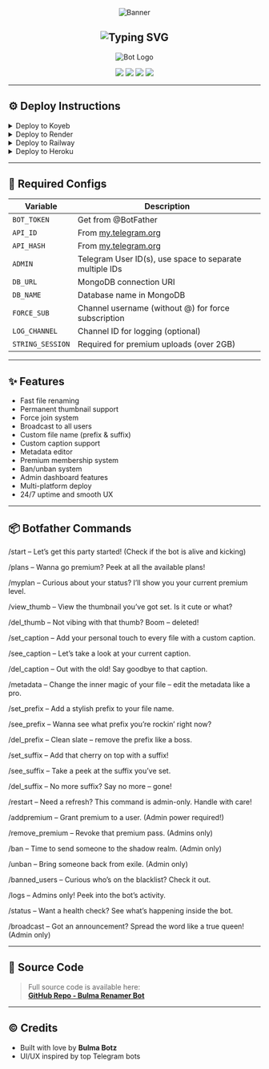 <p align="center">
  <img src="https://user-images.githubusercontent.com/73097560/115834477-dbab4500-a447-11eb-908a-139a6edaec5c.gif" alt="Banner">
</p>

<h2 align="center">
  <img src="https://readme-typing-svg.herokuapp.com/?lines=𝗪𝗘𝗟𝗖𝗢𝗠+𝗧𝗢+𝗕𝗨𝗟𝗠𝗔+𝗥𝗘𝗡𝗔𝗠𝗘+𝗕𝗢𝗧!;𝗖𝗥𝗘𝗔𝗧𝗘𝗗+𝗕𝗬+𝗕𝗨𝗟𝗠𝗔+𝗕𝗢𝗧𝗭!;𝗜+𝗔𝗠+𝗣𝗢𝗪𝗘𝗥𝗙𝗨𝗟+𝗧𝗚+𝗥𝗘𝗡𝗔𝗠𝗘+𝗕𝗢𝗧!" alt="Typing SVG">
</h2>

<p align="center">
  <img src="https://files.catbox.moe/j012lo.jpg" alt="Bot Logo">
</p>

<p align="center">
  <img src="https://img.shields.io/github/forks/MythicMosaic/4GB-Renamer-bot-With-metadata-?style=for-the-badge">
  <img src="https://img.shields.io/github/stars/MythicMosaic/4GB-Renamer-bot-With-metadata-?color=%23&style=for-the-badge">
  <img src="https://img.shields.io/github/license/MythicMosaic/4GB-Renamer-bot-With-metadata-?style=for-the-badge">
  <img src="https://img.shields.io/github/issues/MythicMosaic/4GB-Renamer-bot-With-metadata-?style=for-the-badge">
</p>

---

## ⚙️ Deploy Instructions

<details><summary>Deploy to Koyeb</summary>
  
[![Deploy to Koyeb](https://www.koyeb.com/static/images/deploy/button.svg)](https://app.koyeb.com/deploy?type=git&repository=github.com/MythicMosaic/4GB-Renamer-bot-With-metadata-&env[BOT_TOKEN]&env[API_ID]&env[API_HASH]&env[WEBHOOK]=True&env[ADMIN]&env[DB_URL]&env[DB_NAME]=BulmaDB&env[FORCE_SUB]&env[START_PIC]&env[LOG_CHANNEL]=YourLogChannel&run_command=python%20bot.py&branch=main&name=bulma-renamer)
</details>

<details><summary>Deploy to Render</summary>
  
[![Deploy to Render](https://render.com/images/deploy-to-render-button.svg)](https://render.com/deploy?repo=https://github.com/MythicMosaic/4GB-Renamer-bot-With-metadata-)
</details>

<details><summary>Deploy to Railway</summary>
  
[![Deploy to Railway](https://railway.app/button.svg)](https://railway.app)
</details>

<details><summary>Deploy to Heroku</summary>
  
[![Deploy to Heroku](https://img.shields.io/badge/Deploy%20To%20Heroku-black?style=for-the-badge&logo=heroku)](https://heroku.com/deploy?template=https://github.com/MythicMosaic/4GB-Renamer-bot-With-metadata-)
</details>

---

## 🔐 Required Configs

| Variable         | Description                                                   |
| ---------------- | ------------------------------------------------------------- |
| `BOT_TOKEN`       | Get from @BotFather                                           |
| `API_ID`          | From [my.telegram.org](https://my.telegram.org)              |
| `API_HASH`        | From [my.telegram.org](https://my.telegram.org)              |
| `ADMIN`           | Telegram User ID(s), use space to separate multiple IDs      |
| `DB_URL`          | MongoDB connection URI                                       |
| `DB_NAME`         | Database name in MongoDB                                     |
| `FORCE_SUB`       | Channel username (without @) for force subscription          |
| `LOG_CHANNEL`     | Channel ID for logging (optional)                            |
| `STRING_SESSION`  | Required for premium uploads (over 2GB)                      |

---

## ✨ Features

- Fast file renaming
- Permanent thumbnail support
- Force join system
- Broadcast to all users
- Custom file name (prefix & suffix)
- Custom caption support
- Metadata editor
- Premium membership system
- Ban/unban system
- Admin dashboard features
- Multi-platform deploy
- 24/7 uptime and smooth UX

---

## 📦 Botfather Commands

/start – Let’s get this party started! (Check if the bot is alive and kicking)

/plans – Wanna go premium? Peek at all the available plans!

/myplan – Curious about your status? I’ll show you your current premium level.

/view_thumb – View the thumbnail you’ve got set. Is it cute or what?

/del_thumb – Not vibing with that thumb? Boom – deleted!

/set_caption – Add your personal touch to every file with a custom caption.

/see_caption – Let’s take a look at your current caption.

/del_caption – Out with the old! Say goodbye to that caption.

/metadata – Change the inner magic of your file – edit the metadata like a pro.

/set_prefix – Add a stylish prefix to your file name.

/see_prefix – Wanna see what prefix you’re rockin’ right now?

/del_prefix – Clean slate – remove the prefix like a boss.

/set_suffix – Add that cherry on top with a suffix!

/see_suffix – Take a peek at the suffix you’ve set.

/del_suffix – No more suffix? Say no more – gone!

/restart – Need a refresh? This command is admin-only. Handle with care!

/addpremium – Grant premium to a user. (Admin power required!)

/remove_premium – Revoke that premium pass. (Admins only)

/ban – Time to send someone to the shadow realm. (Admin only)

/unban – Bring someone back from exile. (Admin only)

/banned_users – Curious who’s on the blacklist? Check it out.

/logs – Admins only! Peek into the bot’s activity.

/status – Want a health check? See what’s happening inside the bot.

/broadcast – Got an announcement? Spread the word like a true queen! (Admin only)

---

## 📂 Source Code

> Full source code is available here:  
**[GitHub Repo - Bulma Renamer Bot](https://github.com/MythicMosaic/4GB-Renamer-bot-With-metadata-)**

---

## ©️ Credits

- Built with love by **Bulma Botz**
- UI/UX inspired by top Telegram bots
